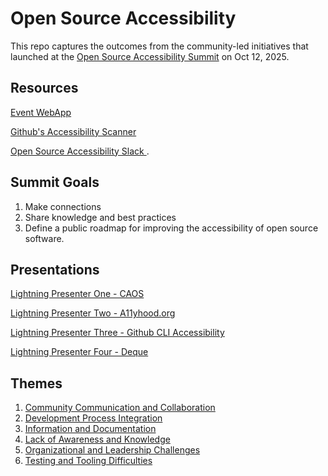 # Open Source Accessibility

This repo captures the outcomes from the community-led initiatives that launched at the [Open Source Accessibility Summit](https://2025.allthingsopen.org/open-source-accessibility-summit) on Oct 12, 2025. 

## Resources
[Event WebApp](https://open-source-accessibility-summit.netlify.app/)

[Github's Accessibility Scanner](https://github.com/github/accessibility-scanner)

[Open Source Accessibility Slack ](https://join.slack.com/t/opensourceacc-kab3997/shared_invite/zt-39veighf6-ANp0KNyuMnITxGYMGCGFIA).

## Summit Goals
1. Make connections
2. Share knowledge and best practices
3. Define a public roadmap for improving the accessibility of open source software.

## Presentations
[Lightning Presenter One - CAOS](https://caos.org/)

[Lightning Presenter Two - A11yhood.org](A11yhood.org)

[Lightning Presenter Three - Github CLI Accessibility](https://github.com/orgs/open-source-accessibility/discussions/1)

[Lightning Presenter Four - Deque](https://www.deque.com/awareness-lab-online/)

## Themes
1. [Community Communication and Collaboration](https://github.com/open-source-accessibility/open-source-accessibility/blob/main/Themes/community-communication-and-collaboration/community-communication-and-collaboration.md)
2. [Development Process Integration](https://github.com/open-source-accessibility/open-source-accessibility/blob/main/Themes/development-process-integration/development-process-integration.md)
3. [Information and Documentation](https://github.com/open-source-accessibility/open-source-accessibility/blob/main/Themes/information-and-documentation-gaps/information-and-documentation-gaps.md)
4. [Lack of Awareness and Knowledge](https://github.com/open-source-accessibility/open-source-accessibility/blob/main/Themes/lack-of-awareness-and-knowledge/lack-of-awareness-and-knowledge.md)
5. [Organizational and Leadership Challenges](https://github.com/open-source-accessibility/open-source-accessibility/blob/main/Themes/organizational-and-leadership-challenges/organizational-and-leadership-challenges.md)
6. [Testing and Tooling Difficulties](https://github.com/open-source-accessibility/open-source-accessibility/blob/main/Themes/testing-and-tooling-difficulties/testing-and-tooling-difficulties.md)
